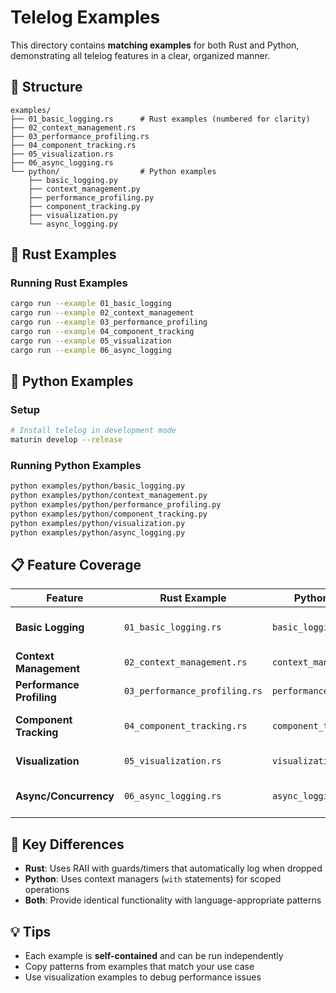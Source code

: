 # Telelog Examples

This directory contains **matching examples** for both Rust and Python, demonstrating all telelog features in a clear, organized manner.

## 📁 Structure

```
examples/
├── 01_basic_logging.rs      # Rust examples (numbered for clarity)
├── 02_context_management.rs
├── 03_performance_profiling.rs
├── 04_component_tracking.rs
├── 05_visualization.rs
├── 06_async_logging.rs
└── python/                  # Python examples
    ├── basic_logging.py
    ├── context_management.py
    ├── performance_profiling.py
    ├── component_tracking.py
    ├── visualization.py
    └── async_logging.py
```

## 🦀 Rust Examples

### Running Rust Examples
```bash
cargo run --example 01_basic_logging
cargo run --example 02_context_management
cargo run --example 03_performance_profiling
cargo run --example 04_component_tracking
cargo run --example 05_visualization
cargo run --example 06_async_logging
```

## 🐍 Python Examples

### Setup
```bash
# Install telelog in development mode
maturin develop --release
```

### Running Python Examples
```bash
python examples/python/basic_logging.py
python examples/python/context_management.py
python examples/python/performance_profiling.py
python examples/python/component_tracking.py
python examples/python/visualization.py
python examples/python/async_logging.py
```

## 📋 Feature Coverage

| Feature                   | Rust Example                  | Python Example             | Description                       |
| ------------------------- | ----------------------------- | -------------------------- | --------------------------------- |
| **Basic Logging**         | `01_basic_logging.rs`         | `basic_logging.py`         | Log levels, structured logging    |
| **Context Management**    | `02_context_management.rs`    | `context_management.py`    | Add/remove/clear context          |
| **Performance Profiling** | `03_performance_profiling.rs` | `performance_profiling.py` | Time operations, nested profiling |
| **Component Tracking**    | `04_component_tracking.rs`    | `component_tracking.py`    | Track architectural components    |
| **Visualization**         | `05_visualization.rs`         | `visualization.py`         | Generate charts and diagrams      |
| **Async/Concurrency**     | `06_async_logging.rs`         | `async_logging.py`         | Multi-threaded/async patterns     |

## 🔧 Key Differences

- **Rust**: Uses RAII with guards/timers that automatically log when dropped
- **Python**: Uses context managers (`with` statements) for scoped operations
- **Both**: Provide identical functionality with language-appropriate patterns

## 💡 Tips

- Each example is **self-contained** and can be run independently
- Copy patterns from examples that match your use case
- Use visualization examples to debug performance issues